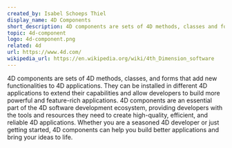 ```yaml
---
created_by: Isabel Schoeps Thiel
display_name: 4D Components
short_description: 4D components are sets of 4D methods, classes and forms that add new functionalities to 4D applications.
topic: 4d-component
logo: 4d-component.png
related: 4d
url: https://www.4d.com/
wikipedia_url: https://en.wikipedia.org/wiki/4th_Dimension_software
---
```

4D components are sets of 4D methods, classes, and forms that add new functionalities to 4D applications. They can be installed in different 4D applications to extend their capabilities and allow developers to build more powerful and feature-rich applications. 4D components are an essential part of the 4D software development ecosystem, providing developers with the tools and resources they need to create high-quality, efficient, and reliable 4D applications. Whether you are a seasoned 4D developer or just getting started, 4D components can help you build better applications and bring your ideas to life.
